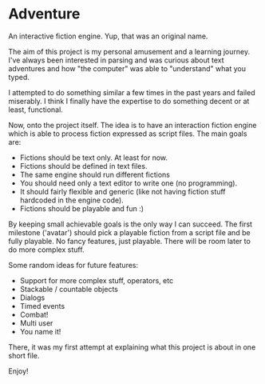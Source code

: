 Adventure
=========

An interactive fiction engine. Yup, that was an original name.

The aim of this project is my personal amusement and a learning journey. I've always been interested in parsing and was curious about text adventures and how "the computer" was able to "understand" what you typed.

I attempted to do something similar a few times in the past years and failed miserably. I think I finally have the expertise to do something decent or at least, functional.

Now, onto the project itself. The idea is to have an interaction fiction engine which is able to process fiction expressed as script files. The main goals are:

 * Fictions should be text only. At least for now.
 * Fictions should be defined in text files.
 * The same engine should run different fictions
 * You should need only a text editor to write one (no programming).
 * It should fairly flexible and generic (like not having fiction stuff hardcoded in the engine code).
 * Fictions should be playable and fun :)

By keeping small achievable goals is the only way I can succeed. The first milestone ('avatar') should pick a playable fiction from a script file and be fully playable. No fancy features, just playable. There will be room later to do more complex stuff.

Some random ideas for future features:

 * Support for more complex stuff, operators, etc
 * Stackable / countable objects
 * Dialogs
 * Timed events
 * Combat!
 * Multi user
 * You name it!
 
There, it was my first attempt at explaining what this project is about in one short file.

Enjoy!
